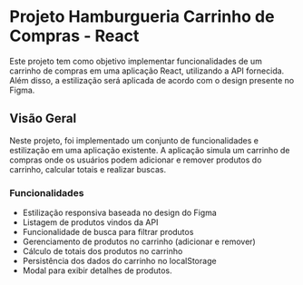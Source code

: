 # Projeto Hamburgueria Carrinho de Compras - React

Este projeto tem como objetivo implementar funcionalidades de um carrinho de compras em uma aplicação React, utilizando a API fornecida. Além disso, a estilização será aplicada de acordo com o design presente no Figma.

## Visão Geral

Neste projeto, foi implementado um conjunto de funcionalidades e estilização em uma aplicação existente. A aplicação simula um carrinho de compras onde os usuários podem adicionar e remover produtos do carrinho, calcular totais e realizar buscas.

### Funcionalidades

- Estilização responsiva baseada no design do Figma
- Listagem de produtos vindos da API
- Funcionalidade de busca para filtrar produtos
- Gerenciamento de produtos no carrinho (adicionar e remover)
- Cálculo de totais dos produtos no carrinho
- Persistência dos dados do carrinho no localStorage
- Modal para exibir detalhes de produtos.
